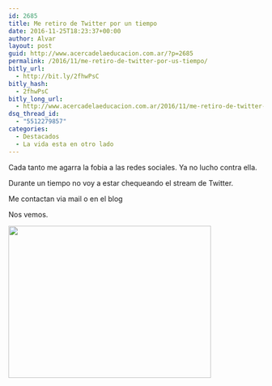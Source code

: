 ```yaml
---
id: 2685
title: Me retiro de Twitter por un tiempo
date: 2016-11-25T18:23:37+00:00
author: Alvar
layout: post
guid: http://www.acercadelaeducacion.com.ar/?p=2685
permalink: /2016/11/me-retiro-de-twitter-por-us-tiempo/
bitly_url:
  - http://bit.ly/2fhwPsC
bitly_hash:
  - 2fhwPsC
bitly_long_url:
  - http://www.acercadelaeducacion.com.ar/2016/11/me-retiro-de-twitter-por-us-tiempo/
dsq_thread_id:
  - "5512279857"
categories:
  - Destacados
  - La vida esta en otro lado
---
```

Cada tanto me agarra la fobia a las redes sociales. Ya no lucho contra ella.

Durante un tiempo no voy a estar chequeando el stream de Twitter.

Me contactan via mail o en el blog

Nos vemos.

<a href="http://www.acercadelaeducacion.com.ar/wp-content/uploads/2016/11/wp-1480109207947.gif"><img class="alignnone size-full wp-image-2684" title="Bye bye" src="http://www.acercadelaeducacion.com.ar/wp-content/uploads/2016/11/wp-1480109207947.gif" alt="" width="400" height="300" /></a>